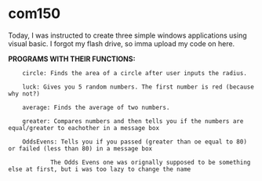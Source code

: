 # com150
Today, I was instructed to create three simple windows applications using visual basic. I forgot my flash drive, so imma upload my code on here. 

**PROGRAMS WITH THEIR FUNCTIONS:**

        circle: Finds the area of a circle after user inputs the radius.

        luck: Gives you 5 random numbers. The first number is red (because why not?)

        average: Finds the average of two numbers.
        
        greater: Compares numbers and then tells you if the numbers are equal/greater to eachother in a message box
        
        OddsEvens: Tells you if you passed (greater than oe equal to 80) or failed (less than 80) in a message box
                
                The Odds Evens one was orignally supposed to be something else at first, but i was too lazy to change the name
